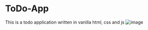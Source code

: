 # ToDo-App
This is a todo application written in vanilla html, css and js
![image](https://github.com/vjjangid/todo-app/assets/23000630/f973cc59-1d7a-4d6e-989b-5e08282756a3)
